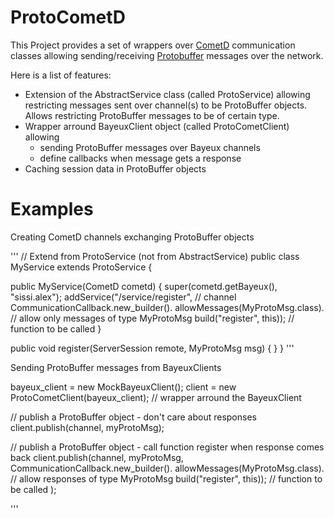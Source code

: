 ProtoCometD
===========

This Project provides a set of wrappers over [CometD](http://cometd.org/) communication classes allowing sending/receiving [Protobuffer](https://developers.google.com/protocol-buffers/)  messages over the network. 

Here is a list of features:
 * Extension of the AbstractService class (called ProtoService) allowing restricting messages sent over channel(s) to be ProtoBuffer objects. Allows restricting ProtoBuffer messages to be of certain type.
 * Wrapper arround BayeuxClient object (called ProtoCometClient) allowing 
   - sending ProtoBuffer messages over Bayeux channels
   - define callbacks when message gets a response
 * Caching session data in ProtoBuffer objects

Examples
========

Creating CometD channels exchanging ProtoBuffer objects

'''
// Extend from ProtoService (not from AbstractService)
public class MyService extends ProtoService {

  public MyService(CometD cometd) {
	super(cometd.getBayeux(), "sissi.alex");
	addService("/service/register", // channel
		CommunicationCallback.new_builder().
			allowMessages(MyProtoMsg.class). // allow only messages of type MyProtoMsg
		build("register", this));  // function to be called 
  }

  public void register(ServerSession remote, MyProtoMsg msg) {
  }
}
'''

Sending ProtoBuffer messages from BayeuxClients

  bayeux_client = new MockBayeuxClient();
  client = new ProtoCometClient(bayeux_client); // wrapper arround the BayeuxClient 

  // publish a ProtoBuffer object - don't care about responses
  client.publish(channel, myProtoMsg);

  // publish a ProtoBuffer object - call function register when response comes back
  client.publish(channel, myProtoMsg, CommunicationCallback.new_builder().
			allowMessages(MyProtoMsg.class). // allow responses of type MyProtoMsg
			build("register", this));  // function to be called );

'''


